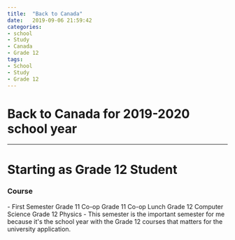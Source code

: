 ```yaml
---
title:  "Back to Canada"
date:   2019-09-06 21:59:42
categories:
- school
- Study
- Canada
- Grade 12
tags:
- School
- Study
- Grade 12
---
```

<h1>Back to Canada for 2019-2020 school year</h1>
<hr>

# Starting as Grade 12 Student
  <h3>Course</h3>
  - First Semester
  <tr> <th>Grade 11 Co-op</th>
  <tr> <td>Grade 11 Co-op</td>
  <tr> <td>Lunch</td>
  <tr> <td>Grade 12 Computer Science</td>
  <tr> <td>Grade 12 Physics</td>
    - This semester is the important semester for me because it's the school year with the Grade 12 courses that matters for the university application.
